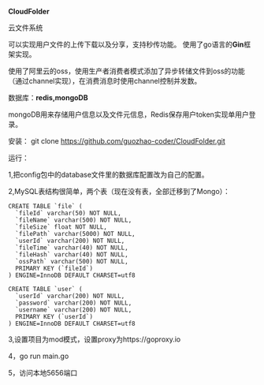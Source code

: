 **CloudFolder**

云文件系统

可以实现用户文件的上传下载以及分享，支持秒传功能。
使用了go语言的**Gin**框架实现。


使用了阿里云的oss，使用生产者消费者模式添加了异步转储文件到oss的功能（通过channel实现），在消费消息时使用channel控制并发数。


数据库：**redis,mongoDB**

mongoDB用来存储用户信息以及文件元信息，Redis保存用户token实现单用户登录。

安装：
git clone https://github.com/guozhao-coder/CloudFolder.git


运行：

1,把config包中的database文件里的数据库配置改为自己的配置。

2,MySQL表结构很简单，两个表（现在没有表，全部迁移到了Mongo）：

~~~~
CREATE TABLE `file` (
  `fileId` varchar(50) NOT NULL,
  `fileName` varchar(500) NOT NULL,
  `fileSize` float NOT NULL,
  `filePath` varchar(5000) NOT NULL,
  `userId` varchar(200) NOT NULL,
  `fileTime` varchar(40) NOT NULL,
  `fileHash` varchar(40) NOT NULL,
  `ossPath` varchar(500) NOT NULL,
  PRIMARY KEY (`fileId`)
) ENGINE=InnoDB DEFAULT CHARSET=utf8

CREATE TABLE `user` (
  `userId` varchar(200) NOT NULL,
  `password` varchar(200) NOT NULL,
  `username` varchar(200) NOT NULL,
  PRIMARY KEY (`userId`)
) ENGINE=InnoDB DEFAULT CHARSET=utf8

~~~~

3,设置项目为mod模式，设置proxy为https://goproxy.io

4，go run main.go

5，访问本地5656端口

